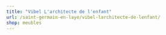 ```yaml
---
title: "Vibel L'architecte de l'enfant"
url: /saint-germain-en-laye/vibel-larchitecte-de-lenfant/
shop: meubles
---
```

